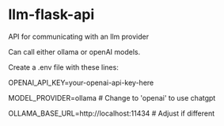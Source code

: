 # llm-flask-api
API for communicating with an llm provider


Can call either ollama or openAI models. 


Create a .env file with these lines:

OPENAI_API_KEY=your-openai-api-key-here

MODEL_PROVIDER=ollama # Change to 'openai' to use chatgpt

OLLAMA_BASE_URL=http://localhost:11434  # Adjust if different
